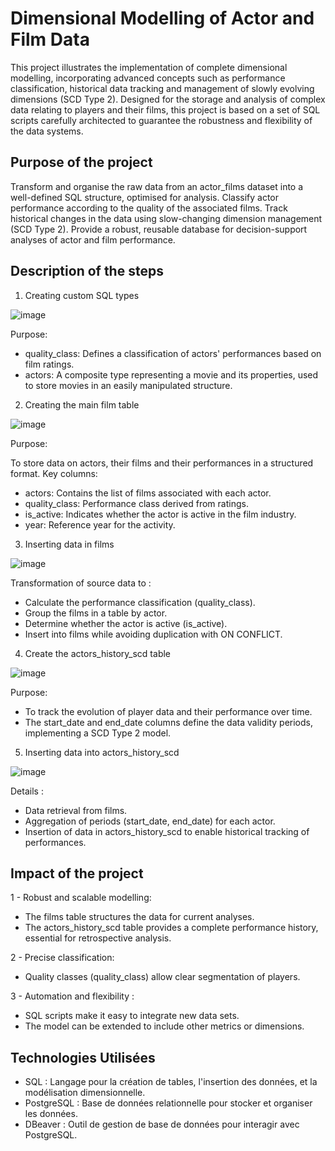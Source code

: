 #  Dimensional Modelling of Actor and Film Data

This project illustrates the implementation of complete dimensional modelling, incorporating advanced concepts such as performance classification, historical data tracking and management of slowly evolving dimensions (SCD Type 2). Designed for the storage and analysis of complex data relating to players and their films, this project is based on a set of SQL scripts carefully architected to guarantee the robustness and flexibility of the data systems.

<h2> Purpose of the project </h2>


Transform and organise the raw data from an actor_films dataset into a well-defined SQL structure, optimised for analysis.
Classify actor performance according to the quality of the associated films.
Track historical changes in the data using slow-changing dimension management (SCD Type 2).
Provide a robust, reusable database for decision-support analyses of actor and film performance. </br>

<h2> Description of the steps </h2>

1. Creating custom SQL types

![image](https://github.com/user-attachments/assets/6e1cb465-5be7-4e28-bc33-d58d88a89d3c)


Purpose:

 - quality_class: Defines a classification of actors' performances based on film ratings.
 - actors: A composite type representing a movie and its properties, used to store movies in an easily manipulated structure. </br>

2. Creating the main film table


![image](https://github.com/user-attachments/assets/b4f5eded-22ac-4dde-8798-509aa9a3a74b)

Purpose:

To store data on actors, their films and their performances in a structured format.
Key columns:
 - actors: Contains the list of films associated with each actor.
 - quality_class: Performance class derived from ratings.
 - is_active: Indicates whether the actor is active in the film industry.
 - year: Reference year for the activity. </br>

3. Inserting data in films

![image](https://github.com/user-attachments/assets/b3c92de9-4f5e-4f43-bd38-03f26b93fd2d)


Transformation of source data to :
 - Calculate the performance classification (quality_class).
 - Group the films in a table by actor.
 - Determine whether the actor is active (is_active).
 - Insert into films while avoiding duplication with ON CONFLICT. </br>

4. Create the actors_history_scd table

![image](https://github.com/user-attachments/assets/50291cef-64f2-4633-8bda-623a831cc4d8)

Purpose:

  - To track the evolution of player data and their performance over time.
  - The start_date and end_date columns define the data validity periods, implementing a SCD Type 2 model. </br>

5. Inserting data into actors_history_scd


![image](https://github.com/user-attachments/assets/91327969-351e-4c51-a9ed-a8af401c8521)


Details :

  - Data retrieval from films.
  - Aggregation of periods (start_date, end_date) for each actor.
  - Insertion of data in actors_history_scd to enable historical tracking of performances.

## Impact of the project

1 - Robust and scalable modelling:
 
  - The films table structures the data for current analyses.
  - The actors_history_scd table provides a complete performance history, essential for retrospective analysis.


2 - Precise classification:

  - Quality classes (quality_class) allow clear segmentation of players.
  
3 - Automation and flexibility :
  - SQL scripts make it easy to integrate new data sets.
  - The model can be extended to include other metrics or dimensions.

## Technologies Utilisées

  - SQL : Langage pour la création de tables, l'insertion des données, et la modélisation dimensionnelle.
  - PostgreSQL : Base de données relationnelle pour stocker et organiser les données.
  - DBeaver : Outil de gestion de base de données pour interagir avec PostgreSQL.
